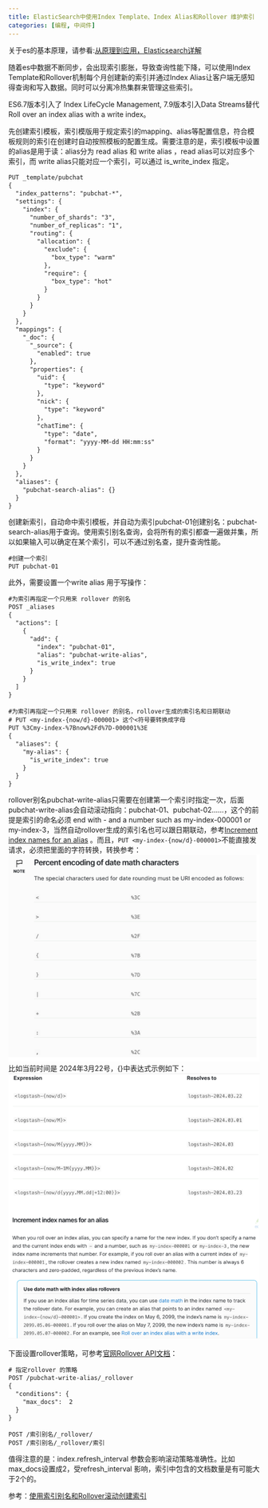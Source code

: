 ```yaml
---
title: ElasticSearch中使用Index Template、Index Alias和Rollover 维护索引
categories: [编程, 中间件]
---
```



关于es的基本原理，请参看:[从原理到应用，Elasticsearch详解](https://segmentfault.com/a/1190000020022504)

随着es中数据不断同步，会出现索引膨胀，导致查询性能下降，可以使用Index Template和Rollover机制每个月创建新的索引并通过Index
Alias让客户端无感知得查询和写入数据。同时可以分离冷热集群来管理这些索引。

ES6.7版本引入了 Index LifeCycle Management, 7.9版本引入Data Streams替代Roll over an index alias with a write index。

先创建索引模板，索引模版用于规定索引的mapping、alias等配置信息，符合模板规则的索引在创建时自动按照模板的配置生成。需要注意的是，索引模板中设置的alias是用于读：alias分为
read alias 和 write alias ，read alias可以对应多个索引，而 write alias只能对应一个索引，可以通过 is_write_index 指定。

```
PUT _template/pubchat
{
  "index_patterns": "pubchat-*",
  "settings": {
    "index": {
      "number_of_shards": "3",
      "number_of_replicas": "1",
      "routing": {
        "allocation": {
          "exclude": {
            "box_type": "warm"
          },
          "require": {
            "box_type": "hot"
          }
        }
      }
    }
  },
  "mappings": {
    "_doc": {
      "_source": {
        "enabled": true
      },
      "properties": {
        "uid": {
          "type": "keyword"
        },
        "nick": {
          "type": "keyword"
        }，
        "chatTime": {
          "type": "date",
          "format": "yyyy-MM-dd HH:mm:ss"
        }
      }
    }
  },
  "aliases": {
    "pubchat-search-alias": {}
  }
}

```

创建新索引，自动命中索引模板，并自动为索引pubchat-01创建别名：pubchat-search-alias用于查询。使用索引别名查询，会将所有的索引都查一遍做并集，所以如果输入可以确定在某个索引，可以不通过别名查，提升查询性能。

```
#创建一个索引
PUT pubchat-01
```

此外，需要设置一个write alias 用于写操作：

```
#为索引再指定一个只用来 rollover 的别名
POST _aliases
{
  "actions": [
    {
      "add": {
        "index": "pubchat-01",
        "alias": "pubchat-write-alias",
        "is_write_index": true
      }
    }
  ]
}

#为索引再指定一个只用来 rollover 的别名，rollover生成的索引名和日期联动
# PUT <my-index-{now/d}-000001> 这个<符号要转换成字母
PUT %3Cmy-index-%7Bnow%2Fd%7D-000001%3E
{
  "aliases": {
    "my-alias": {
      "is_write_index": true
    }
  }
}

```

rollover别名pubchat-write-alias只需要在创建第一个索引时指定一次，后面pubchat-write-alias会自动滚动指向：pubchat-01、pubchat-02……，这个的前提是索引的命名必须
end with - and a number such as my-index-000001 or
my-index-3，当然自动rollover生成的索引名也可以跟日期联动，参考[Increment index names for an alias](https://www.elastic.co/guide/en/elasticsearch/reference/current/indices-rollover-index.html#increment-index-names-for-alias)
。而且，`PUT <my-index-{now/d}-000001>`不能直接发请求，必须把里面的字符转换，转换参考：
![转换](/assets/2024/03/18/math-characters.png)
比如当前时间是 2024年3月22号，{}中表达式示例如下：
![表达](/assets/2024/03/18/expression.png)

下面设置rollover策略，可参考[官网Rollover API文档](https://www.elastic.co/guide/en/elasticsearch/reference/current/indices-rollover-index.html)：

```
# 指定rollover 的策略
POST /pubchat-write-alias/_rollover 
{
  "conditions": {
    "max_docs":  2
  }
}

POST /索引别名/_rollover/
POST /索引别名/_rollover/索引
```

值得注意的是：index.refresh_interval 参数会影响滚动策略准确性。比如max_docs设置成2，受refresh_interval
影响，索引中包含的文档数量是有可能大于2个的。

参考：[使用索引别名和Rollover滚动创建索引](https://www.cnblogs.com/hapjin/p/11386965.html)
